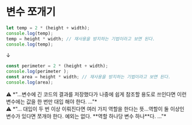 # 변수 쪼개기

```jsx
let temp = 2 * (height + width);
console.log(temp);
temp = height * width; // 재사용을 방지하는 기법이라고 보면 된다.
console.log(temp);
```

↓

```jsx
const perimeter = 2 * (height + width);
console.log(perimeter );
const area = height * width; // 재사용을 방지하는 기법이라고 보면 된다.
console.log(area);
```

<aside>
⚠️ *"...변수에 긴 코드의 결과를 저장했다가 나중에 쉽게 참조할 용도로 쓰인다면 이런 변수에는 값을 한 번만 대입 해야 한다. ..."*

</aside>

<aside>
⚠️ *"... 대입이 두 번 이상 이뤄진다면 여러 가지 역할을 한다는 뜻...역할이 둘 이상인 변수가 있다면 쪼개야 한다. 예외는 없다. **역할 하나당 변수 하나**다. ..."*

</aside>
